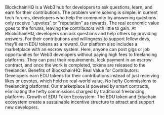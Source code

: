BlockchainHQ is a Web3 hub for developers to ask questions, learn, and earn for their contributions.
The problem we're solving is simple: in current tech forums, developers who help the community by answering questions only receive "upvotes" or "reputation" as rewards. The real economic value goes to the forums, leaving the contributors with little to gain.
At BlockchainHQ, developers can ask questions and help others by providing answers. For their contributions and willingness to support fellow devs, they’ll earn EDU tokens as a reward.
Our platform also includes a marketplace with an escrow system. Here, anyone can post gigs or job opportunities for Web3 developers without paying high fees to freelancing platforms. They can post their requirements, lock payment in an escrow contract, and once the work is completed, tokens are released to the freelancer.
Benefits of BlockchainHQ:
Real Value for Contributors: Developers earn EDU tokens for their contributions instead of just receiving likes or upvotes, which hold no real-world value.
No hefty Commissions to freelancing platforms: Our marketplace is powered by smart contracts, eliminating the hefty commissions charged by traditional freelancing platforms.
Growth of EDU Token Ecosystem: The EDU token and Educhain ecosystem create a sustainable incentive structure to attract and support new developers.
